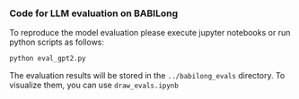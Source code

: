 ### Code for LLM evaluation on BABILong

To reproduce the model evaluation please execute jupyter notebooks or run python scripts as follows:

```bash
python eval_gpt2.py
```

The evaluation results will be stored in the `../babilong_evals` directory. To visualize them, you can use `draw_evals.ipynb` 